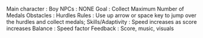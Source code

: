 Main character : Boy
NPCs : NONE
Goal : Collect Maximum Number of Medals
Obstacles : Hurdles
Rules : Use up arrow or space key to jump over the hurdles and collect medals;
Skills/Adaptivity : Speed increases as score increases
Balance : Speed factor
Feedback : Score, music, visuals
